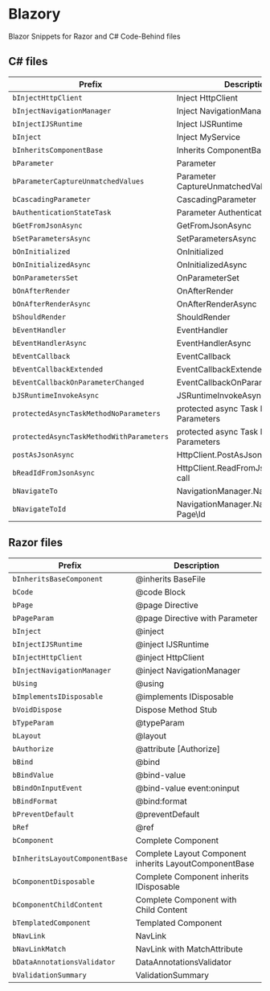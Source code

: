 # Blazory

Blazor Snippets for Razor and C# Code-Behind files

## C# files

| Prefix                                 | Description
|----------------------------------------|----------------------------------------------|
|`bInjectHttpClient`                     | Inject HttpClient
|`bInjectNavigationManager`              | Inject NavigationManager
|`bInjectIJSRuntime`                     | Inject IJSRuntime
|`bInject`                               | Inject MyService
|`bInheritsComponentBase`                | Inherits ComponentBase
|`bParameter`                            | Parameter
|`bParameterCaptureUnmatchedValues`      | Parameter CaptureUnmatchedValues
|`bCascadingParameter`                   | CascadingParameter
|`bAuthenticationStateTask`              | Parameter AuthenticationStateTask
|`bGetFromJsonAsync`                     | GetFromJsonAsync
|`bSetParametersAsync`                   | SetParametersAsync
|`bOnInitialized`                        | OnInitialized
|`bOnInitializedAsync`                   | OnInitializedAsync
|`bOnParametersSet`                      | OnParameterSet
|`bOnAfterRender`                        | OnAfterRender
|`bOnAfterRenderAsync`                   | OnAfterRenderAsync
|`bShouldRender`                         | ShouldRender
|`bEventHandler`                         | EventHandler
|`bEventHandlerAsync`                    | EventHandlerAsync
|`bEventCallback`                        | EventCallback
|`bEventCallbackExtended`                | EventCallbackExtended
|`bEventCallbackOnParameterChanged`      | EventCallbackOnParameterChanged
|`bJSRuntimeInvokeAsync`                 | JSRuntimeInvokeAsync
|`protectedAsyncTaskMethodNoParameters`  | protected async Task Method no Parameters
|`protectedAsyncTaskMethodWithParameters`| protected async Task Method with Parameters
|`postAsJsonAsync`                       | HttpClient.PostAsJsonAsync call
|`bReadIdFromJsonAsync`                  | HttpClient.ReadFromJsonAsync\<int> call
|`bNavigateTo`                           | NavigationManager.NavigateTo Page
|`bNavigateToId`                         | NavigationManager.NavigateTo Page\Id

## Razor files

| Prefix                             | Description
|------------------------------------|----------------------------------------------|
|`bInheritsBaseComponent`            | @inherits BaseFile
|`bCode`                             | @code Block
|`bPage`                             | @page Directive
|`bPageParam`                        | @page Directive with Parameter
|`bInject`                           | @inject
|`bInjectIJSRuntime`                 | @inject IJSRuntime
|`bInjectHttpClient`                 | @inject HttpClient
|`bInjectNavigationManager`          | @inject NavigationManager
|`bUsing`                            | @using
|`bImplementsIDisposable`            | @implements IDisposable
|`bVoidDispose`                      | Dispose Method Stub
|`bTypeParam`                        | @typeParam
|`bLayout`                           | @layout
|`bAuthorize`                        | @attribute [Authorize]
|`bBind`                             | @bind
|`bBindValue`                        | @bind-value
|`bBindOnInputEvent`                 | @bind-value event:oninput
|`bBindFormat`                       | @bind:format
|`bPreventDefault`                   | @preventDefault
|`bRef`                              | @ref
|`bComponent`                        | Complete Component
|`bInheritsLayoutComponentBase`      | Complete Layout Component inherits LayoutComponentBase
|`bComponentDisposable`              | Complete Component inherits IDisposable
|`bComponentChildContent`            | Complete Component with Child Content
|`bTemplatedComponent`               | Templated Component
|`bNavLink`                          | NavLink
|`bNavLinkMatch`                     | NavLink with MatchAttribute
|`bDataAnnotationsValidator`         | DataAnnotationsValidator
|`bValidationSummary`                | ValidationSummary
